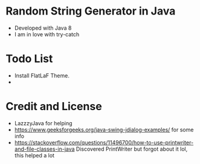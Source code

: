 # Random String Generator in Java

- Developed with Java 8
- I am in love with try-catch

# Todo List 
- Install FlatLaF Theme.
- 
# Credit and License 

- LazzzyJava for helping
- https://www.geeksforgeeks.org/java-swing-jdialog-examples/ for some info
- https://stackoverflow.com/questions/11496700/how-to-use-printwriter-and-file-classes-in-java Discovered PrintWriter
  but forgot about it lol, this helped a lot